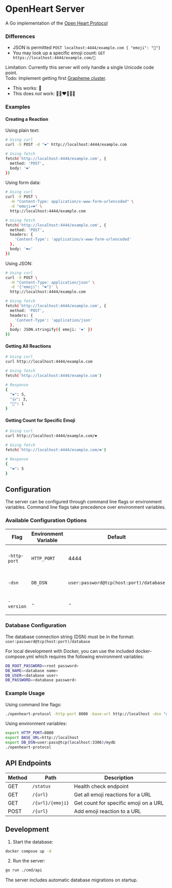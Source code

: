 # OpenHeart Server

A Go implementation of the [Open Heart Protocol](https://openheart.fyi/)

### Differences
- JSON is permitted `POST localhost:4444/example.com { "emoji": "🌾"}`
- You may look up a specific emoji count: `GET https://localhost:4444/example.com/🌾`

Limitation: Currently this server will only handle a single Unicode code point.  
Todo: Implement getting first [Grapheme cluster](https://github.com/rivo/uniseg).
- This works: 🎃
- This does _not_ work: 👩🏾‍❤️‍💋‍👩🏻 
### Examples

#### Creating a Reaction

Using plain text:
```bash
# Using curl
curl -X POST -d "❤" http://localhost:4444/example.com

# Using fetch
fetch('http://localhost:4444/example.com', {
  method: 'POST',
  body: '❤'
})
```

Using form data:
```bash
# Using curl
curl -X POST \
  -H "Content-Type: application/x-www-form-urlencoded" \
  -d "emoji=️❤" \
  http://localhost:4444/example.com

# Using fetch
fetch('http://localhost:4444/example.com', {
  method: 'POST',
  headers: {
    'Content-Type': 'application/x-www-form-urlencoded'
  },
  body: '❤='
})
```

Using JSON:
```bash
# Using curl
curl -X POST \
  -H "Content-Type: application/json" \
  -d '{"emoji": "❤"}' \
  http://localhost:4444/example.com

# Using fetch
fetch('http://localhost:4444/example.com', {
  method: 'POST',
  headers: {
    'Content-Type': 'application/json'
  },
  body: JSON.stringify({ emoji: '❤' })
})
```

#### Getting All Reactions

```bash
# Using curl
curl http://localhost:4444/example.com

# Using fetch
fetch('http://localhost:4444/example.com')

# Response
{
  "❤": 5,
  "👍": 3,
  "🌟": 1
}
```

#### Getting Count for Specific Emoji

```bash
# Using curl
curl http://localhost:4444/example.com/❤

# Using fetch
fetch('http://localhost:4444/example.com/❤')

# Response
{
  "❤": 5
}
```

## Configuration

The server can be configured through command line flags or environment variables. Command line flags take precedence over environment variables.

### Available Configuration Options

| Flag         | Environment Variable | Default                                 | Description                     |
|--------------|----------------------|-----------------------------------------|---------------------------------|
| `-http-port` | `HTTP_PORT`          | 4444                                    | Port number for the HTTP server |
| `-dsn`       | `DB_DSN`             | `user:password@tcp(host:port)/database` | Database connection string      |
| `-version`   | -                    | -                                       | Display version and exit        |

### Database Configuration

The database connection string (DSN) must be in the format: `user:password@tcp(host:port)/database`

For local development with Docker, you can use the included docker-compose.yml which requires the following environment variables:

```bash
DB_ROOT_PASSWORD=<root password>
DB_NAME=<database name>
DB_USER=<database user>
DB_PASSWORD=<database password>
```

### Example Usage

Using command line flags:
```bash
./openheart-protocol -http-port 8080 -base-url http://localhost -dsn "user:pass@tcp(localhost:3306)/mydb"
```

Using environment variables:
```bash
export HTTP_PORT=8080
export BASE_URL=http://localhost
export DB_DSN=user:pass@tcp(localhost:3306)/mydb
./openheart-protocol
```

## API Endpoints

| Method | Path | Description |
|--------|------|-------------|
| GET | `/status` | Health check endpoint |
| GET | `/{url}` | Get all emoji reactions for a URL |
| GET | `/{url}/{emoji}` | Get count for specific emoji on a URL |
| POST | `/{url}` | Add emoji reaction to a URL |

## Development

1. Start the database:
```bash
docker compose up -d
```

2. Run the server:
```bash
go run ./cmd/api
```

The server includes automatic database migrations on startup.